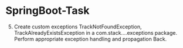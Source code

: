 # SpringBoot-Task

5. Create custom exceptions TrackNotFoundException, TrackAlreadyExistsException in a
com.stack....exceptions package. Perform appropriate exception handling and propagation
Back.
